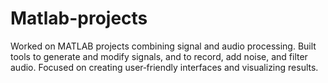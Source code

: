 # Matlab-projects
Worked on MATLAB projects combining signal and audio processing.
Built tools to generate and modify signals, and to record, add noise, and filter audio.
Focused on creating user‑friendly interfaces and visualizing results.
